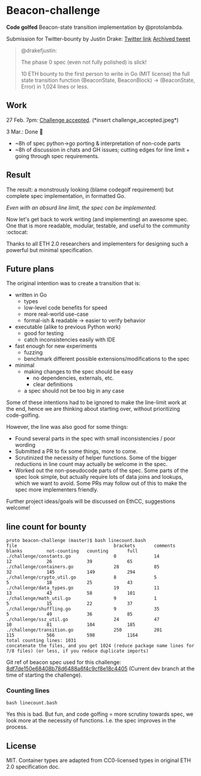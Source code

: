 # Beacon-challenge

**Code golfed** Beacon-state transition implementation by @protolambda.

Submission for Twitter-bounty by Justin Drake:
[Twitter link](https://twitter.com/drakefjustin/status/1100809667528278016)
[Archived tweet](https://web.archive.org/web/20190227193001/https://twitter.com/drakefjustin/status/1100809667528278016)

> @drakefjustin:
>
> The phase 0 spec (even not fully polished) is slick!
>
> 10 ETH bounty to the first person to write in Go (MIT license) the full state transition function (BeaconState, BeaconBlock) -> (BeaconState, Error) in 1,024 lines or less.

## Work

27 Feb. 7pm: [Challenge accepted](https://twitter.com/protolambda/status/1100819044951908352). (\*insert challenge_accepted.jpeg\*)

3 Mar.: Done :tada:
 - ~8h of spec python->go porting & interpretation of non-code parts
 - ~8h of discussion in chats and GH issues; cutting edges for line limit + going through spec requirements.

## Result
 
The result: a monstrously looking (blame codegolf requirement) but complete spec implementation, in formatted Go.
 
*Even with an absurd line limit, the spec can be implemented.*

Now let's get back to work writing (and implementing) an awesome spec. 
One that is more readable, modular, testable, and useful to the community :octocat:

Thanks to all ETH 2.0 researchers and implementers for designing such a powerful but minimal specification.

## Future plans

The original intention was to create a transition that is:
 
- written in Go
    - types
    - low-level code benefits for speed
    - more real-world use-case
    - formal-ish & readable -> easier to verify behavior
- executable (alike to previous Python work)
    - good for testing
    - catch inconsistencies easily with IDE
- fast enough for new experiments
    - fuzzing
    - benchmark different possible extensions/modifications to the spec
- minimal
    - making changes to the spec should be easy
       - no dependencies, externals, etc.
       - clear definitions
    - a spec should not be too big in any case

Some of these intentions had to be ignored to make the line-limit work at the end,
 hence we are thinking about starting over, without prioritizing code-golfing. 

However, the line was also good for some things:

- Found several parts in the spec with small inconsistencies / poor wording
- Submitted a PR to fix some things, more to come.
- Scrutinized the necessity of helper functions. Some of the bigger reductions in line count may actually be welcome in the spec.
- Worked out the non-pseudocode parts of the spec. Some parts of the spec look simple,
    but actually require lots of data joins and lookups, which we want to avoid.
    Some PRs may follow out of this to make the spec more implementers friendly.

Further project ideas/goals will be discussed on EthCC, suggestions welcome!


## line count for bounty

```
proto beacon-challenge (master)$ bash linecount.bash 
file                                    brackets       comments       blanks         not-counting   counting       full           
./challenge/constants.go                0              14             12             26             39             65             
./challenge/containers.go               28             85             32             145            149            294            
./challenge/crypto_util.go              8              5              5              18             25             43             
./challenge/data_types.go               19             11             13             43             58             101            
./challenge/math_util.go                9              1              5              15             22             37             
./challenge/shuffling.go                9              35             5              49             36             85             
./challenge/ssz_util.go                 24             47             10             81             104            185            
./challenge/transition.go               250            201            115            566            598            1164           
total counting lines: 1031
concatenate the files, and you get 1024 (reduce package name lines for 7/8 files) (or less, if you reduce duplicate imports)
```


Git ref of beacon spec used for this challenge: [8df7de150e68408b78d6488a6f4c9cf8e18c4405](https://github.com/ethereum/eth2.0-specs/blob/8df7de150e68408b78d6488a6f4c9cf8e18c4405/specs/core/0_beacon-chain.md) (Current dev branch at the time of starting the challenge).

### Counting lines

```
bash linecount.bash
```

Yes this is bad. But fun, and code golfing = more scrutiny towards spec, we look more at the necessity of functions.
 I.e. the spec improves in the process.

## License

MIT. Container types are adapted from CC0-licensed types in original ETH 2.0 specification doc.

